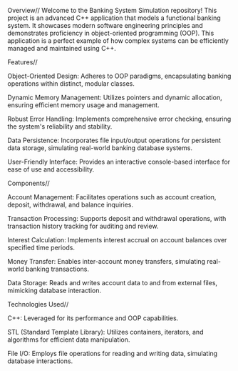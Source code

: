 Overview// Welcome to the Banking System Simulation repository! This project is an advanced C++ application that models a functional banking system. It showcases modern software engineering principles and demonstrates proficiency in object-oriented programming (OOP). This application is a perfect example of how complex systems can be efficiently managed and maintained using C++.

Features//

Object-Oriented Design: Adheres to OOP paradigms, encapsulating banking operations within distinct, modular classes.

Dynamic Memory Management: Utilizes pointers and dynamic allocation, ensuring efficient memory usage and management.

Robust Error Handling: Implements comprehensive error checking, ensuring the system's reliability and stability.

Data Persistence: Incorporates file input/output operations for persistent data storage, simulating real-world banking database systems.

User-Friendly Interface: Provides an interactive console-based interface for ease of use and accessibility.

Components//

Account Management: Facilitates operations such as account creation, deposit, withdrawal, and balance inquiries.

Transaction Processing: Supports deposit and withdrawal operations, with transaction history tracking for auditing and review.

Interest Calculation: Implements interest accrual on account balances over specified time periods.

Money Transfer: Enables inter-account money transfers, simulating real-world banking transactions.

Data Storage: Reads and writes account data to and from external files, mimicking database interaction.

Technologies Used//

C++: Leveraged for its performance and OOP capabilities.

STL (Standard Template Library): Utilizes containers, iterators, and algorithms for efficient data manipulation.

File I/O: Employs file operations for reading and writing data, simulating database interactions.
